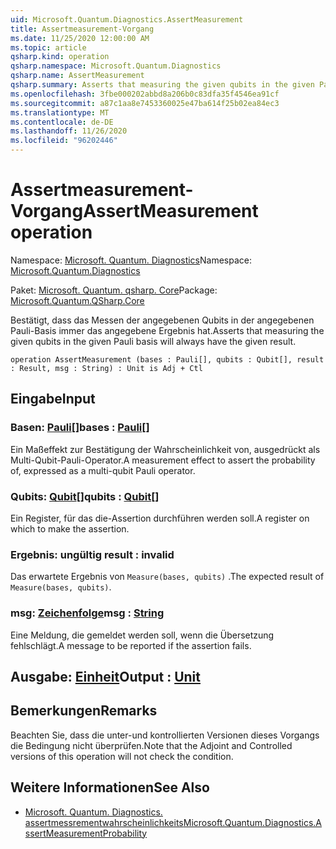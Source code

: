 ```yaml
---
uid: Microsoft.Quantum.Diagnostics.AssertMeasurement
title: Assertmeasurement-Vorgang
ms.date: 11/25/2020 12:00:00 AM
ms.topic: article
qsharp.kind: operation
qsharp.namespace: Microsoft.Quantum.Diagnostics
qsharp.name: AssertMeasurement
qsharp.summary: Asserts that measuring the given qubits in the given Pauli basis will always have the given result.
ms.openlocfilehash: 3fbe000202abbd8a206b0c83dfa35f4546ea91cf
ms.sourcegitcommit: a87c1aa8e7453360025e47ba614f25b02ea84ec3
ms.translationtype: MT
ms.contentlocale: de-DE
ms.lasthandoff: 11/26/2020
ms.locfileid: "96202446"
---
```

# <a name="assertmeasurement-operation"></a><span data-ttu-id="f0ca1-102">Assertmeasurement-Vorgang</span><span class="sxs-lookup"><span data-stu-id="f0ca1-102">AssertMeasurement operation</span></span>

<span data-ttu-id="f0ca1-103">Namespace: [Microsoft. Quantum. Diagnostics](xref:Microsoft.Quantum.Diagnostics)</span><span class="sxs-lookup"><span data-stu-id="f0ca1-103">Namespace: [Microsoft.Quantum.Diagnostics](xref:Microsoft.Quantum.Diagnostics)</span></span>

<span data-ttu-id="f0ca1-104">Paket: [Microsoft. Quantum. qsharp. Core](https://nuget.org/packages/Microsoft.Quantum.QSharp.Core)</span><span class="sxs-lookup"><span data-stu-id="f0ca1-104">Package: [Microsoft.Quantum.QSharp.Core](https://nuget.org/packages/Microsoft.Quantum.QSharp.Core)</span></span>


<span data-ttu-id="f0ca1-105">Bestätigt, dass das Messen der angegebenen Qubits in der angegebenen Pauli-Basis immer das angegebene Ergebnis hat.</span><span class="sxs-lookup"><span data-stu-id="f0ca1-105">Asserts that measuring the given qubits in the given Pauli basis will always have the given result.</span></span>

```qsharp
operation AssertMeasurement (bases : Pauli[], qubits : Qubit[], result : Result, msg : String) : Unit is Adj + Ctl
```


## <a name="input"></a><span data-ttu-id="f0ca1-106">Eingabe</span><span class="sxs-lookup"><span data-stu-id="f0ca1-106">Input</span></span>

### <a name="bases--pauli"></a><span data-ttu-id="f0ca1-107">Basen: [Pauli](xref:microsoft.quantum.lang-ref.pauli)[]</span><span class="sxs-lookup"><span data-stu-id="f0ca1-107">bases : [Pauli](xref:microsoft.quantum.lang-ref.pauli)[]</span></span>

<span data-ttu-id="f0ca1-108">Ein Maßeffekt zur Bestätigung der Wahrscheinlichkeit von, ausgedrückt als Multi-Qubit-Pauli-Operator.</span><span class="sxs-lookup"><span data-stu-id="f0ca1-108">A measurement effect to assert the probability of, expressed as a multi-qubit Pauli operator.</span></span>


### <a name="qubits--qubit"></a><span data-ttu-id="f0ca1-109">Qubits: [Qubit](xref:microsoft.quantum.lang-ref.qubit)[]</span><span class="sxs-lookup"><span data-stu-id="f0ca1-109">qubits : [Qubit](xref:microsoft.quantum.lang-ref.qubit)[]</span></span>

<span data-ttu-id="f0ca1-110">Ein Register, für das die-Assertion durchführen werden soll.</span><span class="sxs-lookup"><span data-stu-id="f0ca1-110">A register on which to make the assertion.</span></span>


### <a name="result--__invalidresult__"></a><span data-ttu-id="f0ca1-111">Ergebnis: __ungültig <Result>__</span><span class="sxs-lookup"><span data-stu-id="f0ca1-111">result : __invalid<Result>__</span></span>

<span data-ttu-id="f0ca1-112">Das erwartete Ergebnis von `Measure(bases, qubits)` .</span><span class="sxs-lookup"><span data-stu-id="f0ca1-112">The expected result of `Measure(bases, qubits)`.</span></span>


### <a name="msg--string"></a><span data-ttu-id="f0ca1-113">msg: [Zeichenfolge](xref:microsoft.quantum.lang-ref.string)</span><span class="sxs-lookup"><span data-stu-id="f0ca1-113">msg : [String](xref:microsoft.quantum.lang-ref.string)</span></span>

<span data-ttu-id="f0ca1-114">Eine Meldung, die gemeldet werden soll, wenn die Übersetzung fehlschlägt.</span><span class="sxs-lookup"><span data-stu-id="f0ca1-114">A message to be reported if the assertion fails.</span></span>



## <a name="output--unit"></a><span data-ttu-id="f0ca1-115">Ausgabe: [Einheit](xref:microsoft.quantum.lang-ref.unit)</span><span class="sxs-lookup"><span data-stu-id="f0ca1-115">Output : [Unit](xref:microsoft.quantum.lang-ref.unit)</span></span>



## <a name="remarks"></a><span data-ttu-id="f0ca1-116">Bemerkungen</span><span class="sxs-lookup"><span data-stu-id="f0ca1-116">Remarks</span></span>

<span data-ttu-id="f0ca1-117">Beachten Sie, dass die unter-und kontrollierten Versionen dieses Vorgangs die Bedingung nicht überprüfen.</span><span class="sxs-lookup"><span data-stu-id="f0ca1-117">Note that the Adjoint and Controlled versions of this operation will not check the condition.</span></span>

## <a name="see-also"></a><span data-ttu-id="f0ca1-118">Weitere Informationen</span><span class="sxs-lookup"><span data-stu-id="f0ca1-118">See Also</span></span>

- [<span data-ttu-id="f0ca1-119">Microsoft. Quantum. Diagnostics. assertmessrementwahrscheinlichkeits</span><span class="sxs-lookup"><span data-stu-id="f0ca1-119">Microsoft.Quantum.Diagnostics.AssertMeasurementProbability</span></span>](xref:Microsoft.Quantum.Diagnostics.AssertMeasurementProbability)